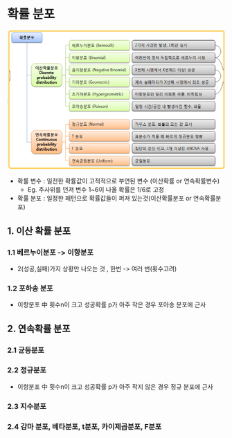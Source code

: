 # 확률 분포
![](/assets/distri.png)

* 확률 변수 : 일전한 확률값이 고적적으로 부연된 변수 (이산확률 or 연속확률변수)
    * Eg. 주사위를 던져 변수 1~6이 나올 확률은 1/6로 고정
* 확률 분포 : 일정한 패턴으로 확률값들이 퍼져 있는것(이산확률분포 or 연속확률분포)

## 1. 이산 확률 분포 
### 1.1 베르누이분포 -> 이항분포
* 2(성공,실패)가지 상황만 나오는 것 , 한번 ->  여러 번(횟수고려)

### 1.2 포하송 분포
* 이항분포 中 횟수n이 크고 성공확률 p가 아주 작은 경우 포아송 분포에 근사

## 2. 연속확률 분포
### 2.1 균등분포
### 2.2 정규분포 
* 이항분포 中 횟수n이 크고 성공확률 p가 아주 작지 않은 경우 정규 분포에 근사
### 2.3 지수분포
### 2.4 감마 분포, 베타분포, t분포, 카이제곱분포, F분포





[1]:http://math7.tistory.com/21

